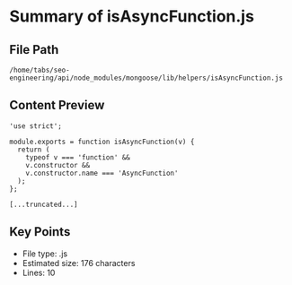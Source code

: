 # Summary of isAsyncFunction.js
  
## File Path
`/home/tabs/seo-engineering/api/node_modules/mongoose/lib/helpers/isAsyncFunction.js`

## Content Preview
```
'use strict';

module.exports = function isAsyncFunction(v) {
  return (
    typeof v === 'function' &&
    v.constructor &&
    v.constructor.name === 'AsyncFunction'
  );
};

[...truncated...]
```

## Key Points
- File type: .js
- Estimated size: 176 characters
- Lines: 10
